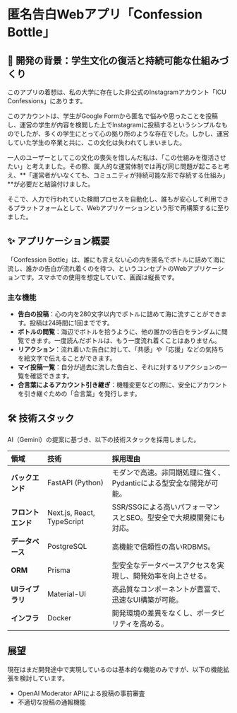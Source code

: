 # 匿名告白Webアプリ「Confession Bottle」

## 🌱 開発の背景：学生文化の復活と持続可能な仕組みづくり

このアプリの着想は、私の大学に存在した非公式のInstagramアカウント「ICU Confessions」にあります。

このアカウントは、学生がGoogle Formから匿名で悩みや思ったことを投稿し、運営の学生が内容を検閲した上でInstagramに投稿するというシンプルなものでしたが、多くの学生にとって心の拠り所のような存在でした。しかし、運営していた学生の卒業と共に、この文化は失われてしまいました。

一人のユーザーとしてこの文化の喪失を惜しんだ私は、「この仕組みを復活させたい」と考えました。その際、属人的な運営体制では再び同じ問題が起こると考え、**「運営者がいなくても、コミュニティが持続可能な形で存続する仕組み」**が必要だと結論付けました。

そこで、人力で行われていた検閲プロセスを自動化し、誰もが安心して利用できるプラットフォームとして、Webアプリケーションという形で再構築するに至りました。

## ✨ アプリケーション概要

「Confession Bottle」は、誰にも言えない心の内を匿名でボトルに詰めて海に流し、誰かの告白が流れ着くのを待つ、というコンセプトのWebアプリケーションです。スマホでの使用を想定していて、画面は縦長です。


### 主な機能

- **告白の投稿**：心の内を280文字以内でボトルに詰めて海に流すことができます。投稿は24時間に1回までです。
- **ボトルの閲覧**：海辺でボトルを拾うように、他の誰かの告白をランダムに閲覧できます。一度読んだボトルは、もう一度流れ着くことはありません。
- **リアクション**：流れ着いた告白に対して、「共感」や「応援」などの気持ちを絵文字で伝えることができます。
- **マイ投稿一覧**：自分が過去に流した告白と、それに対するリアクションの一覧を確認できます。
- **合言葉によるアカウント引き継ぎ**：機種変更などの際に、安全にアカウントを引き継ぐための「合言葉」を発行します。

## 🛠️ 技術スタック

AI（Gemini）の提案に基づき、以下の技術スタックを採用しました。

| 領域 | 技術 | 採用理由 |
| :--- | :--- | :--- |
| **バックエンド** | FastAPI (Python) | モダンで高速。非同期処理に強く、Pydanticによる型安全な開発が可能。 |
| **フロントエンド**| Next.js, React, TypeScript | SSR/SSGによる高いパフォーマンスとSEO。型安全で大規模開発にも対応。 |
| **データベース** | PostgreSQL | 高機能で信頼性の高いRDBMS。 |
| **ORM** | Prisma | 型安全なデータベースアクセスを実現し、開発効率を向上させる。 |
| **UIライブラリ** | Material-UI | 高品質なコンポーネントが豊富で、迅速なUI構築が可能。 |
| **インフラ** | Docker | 開発環境の差異をなくし、ポータビリティを高める。 |

## 展望

現在はまだ開発途中で実現しているのは基本的な機能のみですが、以下の機能拡張を検討しています。

- OpenAI Moderator APIによる投稿の事前審査
- 不適切な投稿の通報機能

